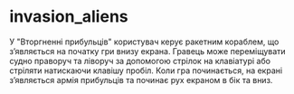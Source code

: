 # invasion_aliens
У "Вторгненні прибульців" користувач керує ракетним кораблем, що зʼявляється на початку гри внизу екрана. Гравець може переміщувати судно праворуч та ліворуч за допомогою стрілок на клавіатурі або стріляти натискаючи клавішу пробіл. Коли гра починається, на екрані зʼявляється армія прибульців та починає рух екраном в бік та вниз. 
